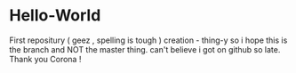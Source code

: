 # Hello-World
First repositury ( geez , spelling is tough ) creation - thing-y
so i hope this is the branch and NOT the master thing.
can't believe i got on github so late.
Thank you Corona !
